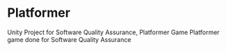 # Platformer
Unity Project for Software Quality Assurance, Platformer Game
Platformer game done for Software Quality Assurance
